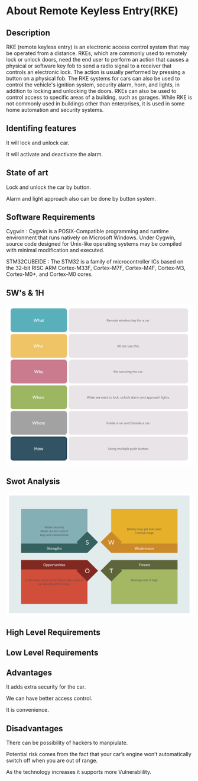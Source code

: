 #  About Remote Keyless Entry(RKE)

## Description

RKE (remote keyless entry) is an electronic access control system that may be operated from a distance. RKEs, which are commonly used to remotely lock or unlock doors, need the end user to perform an action that causes a physical or software key fob to send a radio signal to a receiver that controls an electronic lock. The action is usually performed by pressing a button on a physical fob. The RKE systems for cars can also be used to control the vehicle's ignition system, security alarm, horn, and lights, in addition to locking and unlocking the doors. RKEs can also be used to control access to specific areas of a building, such as garages. While RKE is not commonly used in buildings other than enterprises, it is used in some home automation and security systems.

## Identifing features

It will lock and unlock car.

It will activate and deactivate the alarm.

## State of art 

Lock and unlock the car by button.

Alarm and light approach also can be done by button system.

## Software Requirements 

Cygwin : Cygwin is a POSIX-Compatible programming and runtime environment that runs natively on Microsoft Windows. Under Cygwin, source code designed for Unix-like operating systems may be compiled with minimal modification and executed.

STM32CUBEIDE : The STM32 is a family of microcontroller ICs based on the 32-bit RISC ARM Cortex-M33F, Cortex-M7F, Cortex-M4F, Cortex-M3, Cortex-M0+, and Cortex-M0 cores.

## 5W's & 1H

![](https://github.com/KeerthuMG/M3_Group40/blob/main/1_Remote%20Keyless%20Entry/6_ImagesAndVideos/5W.jpg)

## Swot Analysis

![](https://github.com/KeerthuMG/M3_Group40/blob/main/1_Remote%20Keyless%20Entry/6_ImagesAndVideos/1SW.jpg)

## High Level Requirements


## Low Level Requirements


## Advantages

It adds extra security for the car.

We can have better access control.

It is convenience.

## Disadvantages

There can be possibility of hackers to manpiulate.

Potential risk comes from the fact that your car’s engine won’t automatically switch off when you are out of range.

As the technology increases it supports more Vulnerablility.
